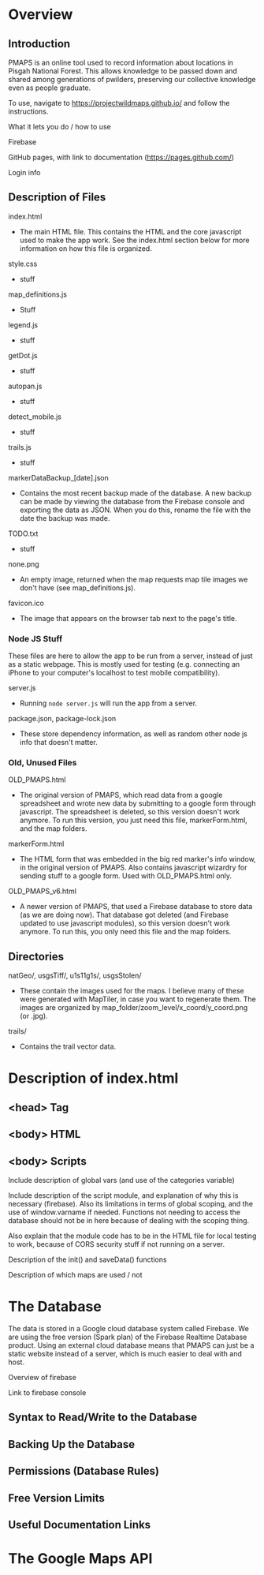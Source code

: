 # Overview

## Introduction

PMAPS is an online tool used to record information about locations in Pisgah National Forest. This allows knowledge to be passed down and shared among generations of pwilders, preserving our collective knowledge even as people graduate.

To use, navigate to https://projectwildmaps.github.io/ and follow the instructions.

What it lets you do / how to use

Firebase

GitHub pages, with link to documentation (https://pages.github.com/)

Login info

## Description of Files

index.html
* The main HTML file. This contains the HTML and the core javascript used to make the app work.
See the index.html section below for more information on how this file is organized.

style.css
* stuff

map_definitions.js
* Stuff

legend.js
* stuff

getDot.js
* stuff

autopan.js
* stuff

detect_mobile.js
* stuff

trails.js
* stuff

markerDataBackup_\[date\].json
* Contains the most recent backup made of the database. A new backup can be made by viewing the database from the Firebase console and exporting the data as JSON. When you do this, rename the file with the date the backup was made.

TODO.txt
* stuff

none.png
* An empty image, returned when the map requests map tile images we don't have (see map_definitions.js).

favicon.ico
* The image that appears on the browser tab next to the page's title.

### Node JS Stuff
These files are here to allow the app to be run from a server, instead of just as a static webpage.
This is mostly used for testing (e.g. connecting an iPhone to your computer's localhost to test mobile compatibility).

server.js
* Running `node server.js` will run the app from a server.

package.json, package-lock.json
* These store dependency information, as well as random other node js info that doesn't matter.

### Old, Unused Files

OLD_PMAPS.html
* The original version of PMAPS, which read data from a google spreadsheet and wrote new data by submitting to a google form through javascript. The spreadsheet is deleted, so this version doesn't work anymore. To run this version, you just need this file, markerForm.html, and the map folders.

markerForm.html
* The HTML form that was embedded in the big red marker's info window, in the original version of PMAPS. Also contains javascript wizardry for sending stuff to a google form. Used with OLD_PMAPS.html only.

OLD_PMAPS_v6.html
* A newer version of PMAPS, that used a Firebase database to store data (as we are doing now). That database got deleted (and Firebase updated to use javascript modules), so this version doesn't work anymore. To run this, you only need this file and the map folders.

## Directories

natGeo/, usgsTiff/, u1s11g1s/, usgsStolen/
* These contain the images used for the maps. I believe many of these were generated with MapTiler, in case you want to regenerate them. The images are organized by map_folder/zoom_level/x_coord/y_coord.png (or .jpg).

trails/
* Contains the trail vector data.



# Description of index.html

## \<head\> Tag

## \<body\> HTML

## \<body\> Scripts

Include description of global vars (and use of the categories variable)

Include description of the script module, and explanation of why this is necessary (firebase). Also its limitations in terms of global scoping, and the use of window.varname if needed. Functions not needing to access the database should not be in here because of dealing with the scoping thing.

Also explain that the module code has to be in the HTML file for local testing to work, because of CORS security stuff if not running on a server.

Description of the init() and saveData() functions

Description of which maps are used / not


# The Database

The data is stored in a Google cloud database system called Firebase. We are using the free version (Spark plan) of the Firebase Realtime Database product. Using an external cloud database means that PMAPS can just be a static website instead of a server, which is much easier to deal with and host.

Overview of firebase

Link to firebase console

## Syntax to Read/Write to the Database

## Backing Up the Database

## Permissions (Database Rules)

## Free Version Limits

## Useful Documentation Links


# The Google Maps API
